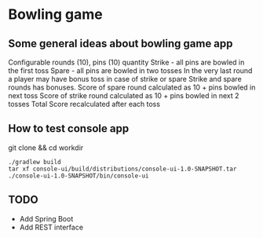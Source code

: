 Bowling game
============

## Some general ideas about bowling game app

Configurable rounds (10), pins (10) quantity
Strike - all pins are bowled in the first toss
Spare - all pins are bowled in two tosses
In the very last round a player may have bonus toss in case of strike or spare
Strike and spare rounds has bonuses.
Score of spare round calculated as 10 + pins bowled in next toss
Score of strike round calculated as 10 + pins bowled in next 2 tosses
Total Score recalculated after each toss

## How to test console app

git clone && cd workdir

```
./gradlew build
tar xf console-ui/build/distributions/console-ui-1.0-SNAPSHOT.tar
./console-ui-1.0-SNAPSHOT/bin/console-ui
```

## TODO

* Add Spring Boot
* Add REST interface

